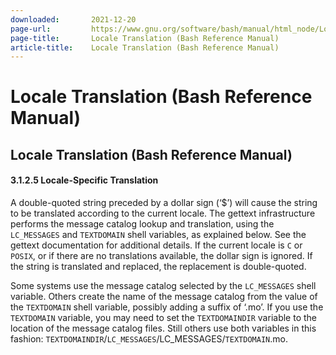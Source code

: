 ```yaml
---
downloaded:       2021-12-20
page-url:         https://www.gnu.org/software/bash/manual/html_node/Locale-Translation.html
page-title:       Locale Translation (Bash Reference Manual)
article-title:    Locale Translation (Bash Reference Manual)
---
```

# Locale Translation (Bash Reference Manual)

Locale Translation (Bash Reference Manual)
---

#### 3.1.2.5 Locale-Specific Translation

A double-quoted string preceded by a dollar sign (‘$’) will cause the string to be translated according to the current locale. The gettext infrastructure performs the message catalog lookup and translation, using the `LC_MESSAGES` and `TEXTDOMAIN` shell variables, as explained below. See the gettext documentation for additional details. If the current locale is `C` or `POSIX`, or if there are no translations available, the dollar sign is ignored. If the string is translated and replaced, the replacement is double-quoted.

Some systems use the message catalog selected by the `LC_MESSAGES` shell variable. Others create the name of the message catalog from the value of the `TEXTDOMAIN` shell variable, possibly adding a suffix of ‘.mo’. If you use the `TEXTDOMAIN` variable, you may need to set the `TEXTDOMAINDIR` variable to the location of the message catalog files. Still others use both variables in this fashion: `TEXTDOMAINDIR`/`LC_MESSAGES`/LC\_MESSAGES/`TEXTDOMAIN`.mo.
